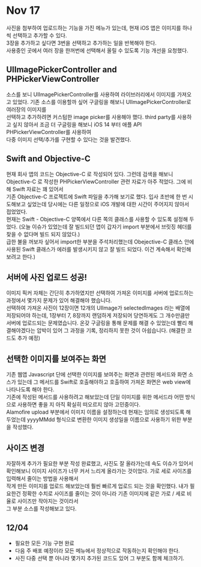 # Nov 17 
  
  사진을 첨부하여 업로드하는 기능을 가진 메뉴가 있는데, 현재 iOS 앱은 이미지를 하나씩 선택하고 추가할 수 있다.  
  3장을 추가하고 싶다면 3번을 선택하고 추가하는 일을 반복해야 한다.  
  사용중인 곳에서 여러 장을 한꺼번에 선택해서 올릴 수 있도록 기능 개선을 요청했다.  
  
## UIImagePickerController and PHPickerViewController
  
  소스를 보니 UIImagePickerController를 사용하여 라이브러리에서 이미지를 가져오고 있었다. 기존 소스를 이용할까 싶어 구글링을 해보니 UIImagePickerController로 여러장의 이미지를  
  선택하고 추가하려면 커스텀한 image picker를 사용해야 했다. third party를 사용하고 싶지 않아서 조금 더 구글링을 해보니 iOS 14 부터 애플 API PHPickerViewController를 사용하여  
  다중 이미지 선택/추가를 구현할 수 있다는 것을 발견했다.  
  
## Swift and Objective-C  
  
  현재 회사 앱의 코드는 Objective-C 로 작성되어 있다. 그런데 검색을 해보니 Objective-C 로 작성한 PHPickerViewController 관련 자료가 아주 적었다. 그에 비해 Swift 자료는 꽤 있어서  
  기존 Objective-C 프로젝트에 Swift 파일을 추가해 보기로 했다. 입사 초반에 한 번 시도해보고 싶었는데 당시에는 다른 일정으로 iOS 개발에 대한 시간이 주어지지 않아서 접었었다.  
  현재는 Swift - Objective-C 양쪽에서 다른 쪽의 클래스를 사용할 수 있도록 설정해 두었다. (오늘 이슈가 있었는데 잘 빌드되던 앱이 갑자기 import 부분에서 브릿징 헤더를 찾을 수 없다며 빌드 되지 않았다.)  
  급한 불을 꺼보자 싶어서 import한 부분을 주석처리했는데 Obejective-C 클래스 안에 사용된 Swift 클래스가 에러를 발생시키지 않고 잘 빌드 되었다. 이건 계속해서 확인해보려고 한다.)

## 서버에 사진 업로드 성공!
 
  이미지 픽커 자체는 간단히 추가하였지만 선택하여 가져온 이미지를 서버에 업로드하는 과정에서 몇가지 문제가 있어 해결해야 했습니다.  
  선택하여 가져온 사진이 12장이면 12개의 UIImage가 selectedImages 라는 배열에 저장되어야 하는데,  1장부터 7, 8장까지 랜덤하게 저장되어 당연하게도 그 개수만큼만 서버에 업로드되는 문제였습니다.     온갖 구글링을 통해 문제를 해결 수 있었는데 빨리 해결해야겠다는 압박이 있어 그 과정을 기록, 정리하지 못한 것이 아쉽습니다. (해결한 코드도 추가 예정)
  
## 선택한 이미지를 보여주는 화면  
  
  기존 웹앱 Javascript 단에 선택한 이미지를 보여주는 화면과 관련된 메서드와 화면 소스가 있는데 그 메서드를 Swift로 호출해야하고 호출하여 가져온 화면은 web view에 나타나도록 해야 한다.  
  기존에 작성된 메서드를 사용하려고 해보았는데 단일 이미지를 위한 메서드라 어떤 방식으로 사용하면 좋을 지 아직 확실히 떠오르지 않아 고민중이다.  
  Alamofire upload 부분에서 이미지 이름을 설정하는데 현재는 임의로 생성되도록 해두었는데 yyyyMMdd 형식으로 변환한 이미지 생성일을 이름으로 사용하기 위한 부분을 작성했다.
  

## 사이즈 변경  
  
  자잘하게 추가가 필요한 부분 작성 완료했고, 사진도 잘 올라가는데 속도 이슈가 있어서 확인해보니 이미지 사이즈가 너무 커서 느리게 올라가는 것이었다. 가로 세로 사이즈를 입력해서 줄이는 방법을 사용해서  
  작게 만든 이미지를 업로드 해보았는데 훨씬 빠르게 업로드 되는 것을 확인했다. 내가 필요한건 정확한 수치로 사이즈를 줄이는 것이 아니라 기존 이미지에 같은 가로 / 세로 비율로 사이즈만 작아지는 것이라서  
  그 부분 소스를 작성해보고 있다.

## 12/04  
  
  - 필요한 모든 기능 구현 완료
  - 다음 주 배포 예정이라 모든 메뉴에서 정상적으로 작동하는지 확인해야 한다.  
  - 사진 다중 선택 뿐 아니라 몇가지 추가된 코드도 있어 그 부분도 함께 체크하기. 

 

